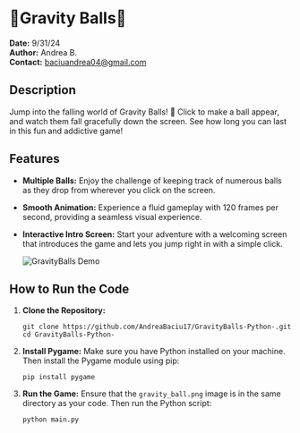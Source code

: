 # 🔮Gravity Balls🔮

**Date:** 9/31/24  
**Author:** Andrea B.  
**Contact:** baciuandrea04@gmail.com  

## Description
Jump into the falling world of Gravity Balls! 🎈 Click to make a ball appear, and watch them fall gracefully down the screen. See how long you can last in this fun and addictive game!

## Features
- **Multiple Balls:** Enjoy the challenge of keeping track of numerous balls as they drop from wherever you click on the screen.
- **Smooth Animation:** Experience a fluid gameplay with 120 frames per second, providing a seamless visual experience.
- **Interactive Intro Screen:** Start your adventure with a welcoming screen that introduces the game and lets you jump right in with a simple click.

    ![GravityBalls Demo](https://github.com/user-attachments/assets/59a0810d-31df-4678-92b7-5a89bb69a7cd)
 
## How to Run the Code
1. **Clone the Repository:**
   ```
   git clone https://github.com/AndreaBaciu17/GravityBalls-Python-.git
   cd GravityBalls-Python-
   ```

2. **Install Pygame:**
   Make sure you have Python installed on your machine. Then install the Pygame module using pip:
   ```
   pip install pygame
   ```

3. **Run the Game:**
   Ensure that the `gravity_ball.png` image is in the same directory as your code. Then run the Python script:
   ```
   python main.py
   ```
